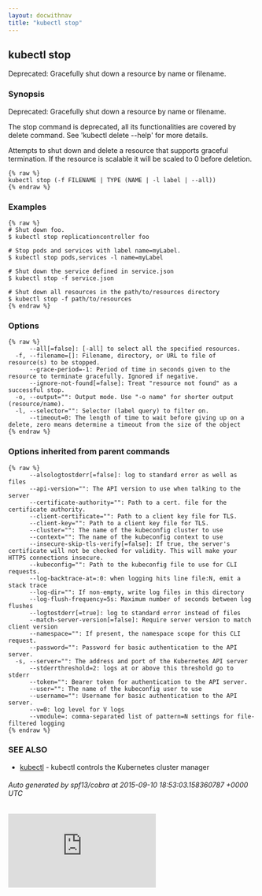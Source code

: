 ```yaml
---
layout: docwithnav
title: "kubectl stop"
---
```

<!-- BEGIN MUNGE: UNVERSIONED_WARNING -->


<!-- END MUNGE: UNVERSIONED_WARNING -->

## kubectl stop

Deprecated: Gracefully shut down a resource by name or filename.

### Synopsis


Deprecated: Gracefully shut down a resource by name or filename.

The stop command is deprecated, all its functionalities are covered by delete command.
See 'kubectl delete --help' for more details.

Attempts to shut down and delete a resource that supports graceful termination.
If the resource is scalable it will be scaled to 0 before deletion.

```
{% raw %}
kubectl stop (-f FILENAME | TYPE (NAME | -l label | --all))
{% endraw %}
```

### Examples

```
{% raw %}
# Shut down foo.
$ kubectl stop replicationcontroller foo

# Stop pods and services with label name=myLabel.
$ kubectl stop pods,services -l name=myLabel

# Shut down the service defined in service.json
$ kubectl stop -f service.json

# Shut down all resources in the path/to/resources directory
$ kubectl stop -f path/to/resources
{% endraw %}
```

### Options

```
{% raw %}
      --all[=false]: [-all] to select all the specified resources.
  -f, --filename=[]: Filename, directory, or URL to file of resource(s) to be stopped.
      --grace-period=-1: Period of time in seconds given to the resource to terminate gracefully. Ignored if negative.
      --ignore-not-found[=false]: Treat "resource not found" as a successful stop.
  -o, --output="": Output mode. Use "-o name" for shorter output (resource/name).
  -l, --selector="": Selector (label query) to filter on.
      --timeout=0: The length of time to wait before giving up on a delete, zero means determine a timeout from the size of the object
{% endraw %}
```

### Options inherited from parent commands

```
{% raw %}
      --alsologtostderr[=false]: log to standard error as well as files
      --api-version="": The API version to use when talking to the server
      --certificate-authority="": Path to a cert. file for the certificate authority.
      --client-certificate="": Path to a client key file for TLS.
      --client-key="": Path to a client key file for TLS.
      --cluster="": The name of the kubeconfig cluster to use
      --context="": The name of the kubeconfig context to use
      --insecure-skip-tls-verify[=false]: If true, the server's certificate will not be checked for validity. This will make your HTTPS connections insecure.
      --kubeconfig="": Path to the kubeconfig file to use for CLI requests.
      --log-backtrace-at=:0: when logging hits line file:N, emit a stack trace
      --log-dir="": If non-empty, write log files in this directory
      --log-flush-frequency=5s: Maximum number of seconds between log flushes
      --logtostderr[=true]: log to standard error instead of files
      --match-server-version[=false]: Require server version to match client version
      --namespace="": If present, the namespace scope for this CLI request.
      --password="": Password for basic authentication to the API server.
  -s, --server="": The address and port of the Kubernetes API server
      --stderrthreshold=2: logs at or above this threshold go to stderr
      --token="": Bearer token for authentication to the API server.
      --user="": The name of the kubeconfig user to use
      --username="": Username for basic authentication to the API server.
      --v=0: log level for V logs
      --vmodule=: comma-separated list of pattern=N settings for file-filtered logging
{% endraw %}
```

### SEE ALSO

* [kubectl](kubectl.html)	 - kubectl controls the Kubernetes cluster manager

###### Auto generated by spf13/cobra at 2015-09-10 18:53:03.158360787 +0000 UTC



<!-- BEGIN MUNGE: IS_VERSIONED -->
<!-- TAG IS_VERSIONED -->
<!-- END MUNGE: IS_VERSIONED -->


<!-- BEGIN MUNGE: GENERATED_ANALYTICS -->
[![Analytics](https://kubernetes-site.appspot.com/UA-36037335-10/GitHub/docs/user-guide/kubectl/kubectl_stop.md?pixel)]()
<!-- END MUNGE: GENERATED_ANALYTICS -->

